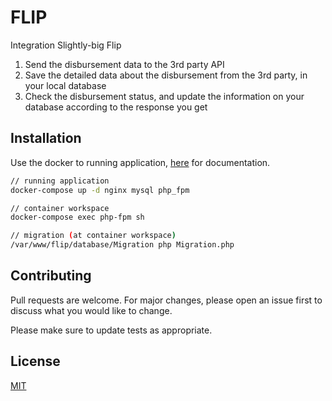 # FLIP 

Integration Slightly-big Flip

1. Send the disbursement data to the 3rd party API
2. Save the detailed data about the disbursement from the 3rd party, in your local database
3. Check the disbursement status, and update the information on your database according to the response you get

## Installation
Use the docker to running application, [here](https://docs.docker.com/install/) for documentation.


```bash
// running application
docker-compose up -d nginx mysql php_fpm

// container workspace
docker-compose exec php-fpm sh

// migration (at container workspace)
/var/www/flip/database/Migration php Migration.php

```


## Contributing
Pull requests are welcome. For major changes, please open an issue first to discuss what you would like to change.

Please make sure to update tests as appropriate.

## License
[MIT](https://choosealicense.com/licenses/mit/)

